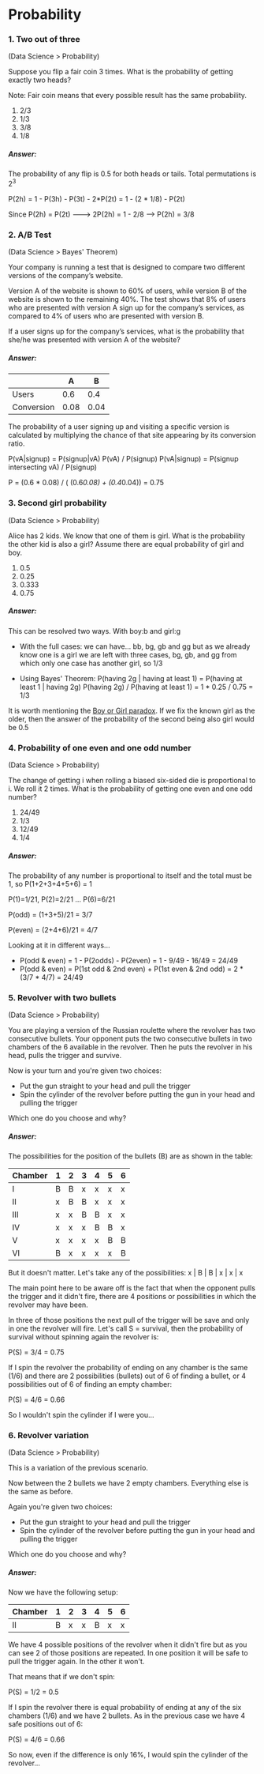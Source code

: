 # Probability

### 1. Two out of three

(Data Science > Probability)

Suppose you flip a fair coin 3 times. What is the probability of getting exactly two heads?

Note: Fair coin means that every possible result has the same probability.

1. 2/3
2. 1/3
3. 3/8
4. 1/8

##### Answer:
The probability of any flip is 0.5 for both heads or tails. Total permutations is 2<sup>3</sup>

P(2h) = 1 - P(3h) - P(3t) - 2*P(2t) = 1 - (2 * 1/8) - P(2t)

Since P(2h) = P(2t) --->  2P(2h) = 1 - 2/8 --> P(2h) = 3/8



### 2. A/B Test

(Data Science > Bayes' Theorem)

Your company is running a test that is designed to compare two different versions of the company’s website.

Version A of the website is shown to 60% of users, while version B of the website is shown to the remaining 40%. 
The test shows that 8% of users who are presented with version A sign up for the company’s services, 
as compared to 4% of users who are presented with version B.

If a user signs up for the company’s services, what is the probability that she/he was presented with version A of the website?

##### Answer:

|   | A  |  B |
|---|---|---|
| Users  | 0.6  | 0.4  |
|  Conversion | 0.08  | 0.04  |

The probability of a user signing up and visiting a specific version is calculated by multiplying the chance of that site appearing by its conversion ratio.

P(vA|signup) = P(signup|vA) P(vA)  /  P(signup)
P(vA|signup) = P(signup intersecting vA) /  P(signup)

P = (0.6 * 0.08) / ( (0.6*0.08) + (0.4*0.04)) = 0.75



### 3. Second girl probability

(Data Science > Probability)

Alice has 2 kids. We know that one of them is girl. What is the probability the other kid is also a girl?
Assume there are equal probability of girl and boy.

1. 0.5
2. 0.25
3. 0.333
4. 0.75

##### Answer:
This can be resolved two ways. With boy:b and girl:g
- With the full cases: we can have... bb, bg, gb and gg but as we already know one is a girl we are left with three cases, bg, gb, and gg from which only one case has another girl, so 1/3

- Using Bayes' Theorem: P(having 2g | having at least 1) = P(having at least 1 | having 2g) P(having 2g) / P(having at least 1) = 1 * 0.25 / 0.75 = 1/3

It is worth mentioning the [Boy or Girl paradox](https://en.wikipedia.org/wiki/Boy_or_Girl_paradox). If we fix the known girl as the older, then the answer of the probability of the second being also girl would be 0.5



### 4. Probability of one even and one odd number

(Data Science > Probability)

The change of getting i when rolling a biased six-sided die is proportional to i. We roll it 2 times.
What is the probability of getting one even and one odd number?

1. 24/49
2. 1/3
3. 12/49
4. 1/4

##### Answer:
The probability of any number is proportional to itself and the total must be 1, so P(1+2+3+4+5+6) = 1

P(1)=1/21, P(2)=2/21 ... P(6)=6/21

P(odd) = (1+3+5)/21 = 3/7

P(even) = (2+4+6)/21 = 4/7

Looking at it in different ways...
- P(odd & even) = 1 - P(2odds) - P(2even) = 1 - 9/49 - 16/49 = 24/49
- P(odd & even) = P(1st odd & 2nd even) + P(1st even & 2nd odd) = 2 * (3/7 * 4/7) = 24/49



### 5. Revolver with two bullets

(Data Science > Probability)

You are playing a version of the Russian roulette where the revolver has two consecutive bullets.
Your opponent puts the two consecutive bullets in two chambers of the 6 available in the revolver.
Then he puts the revolver in his head, pulls the trigger and survive.

Now is your turn and you're given two choices:
- Put the gun straight to your head and pull the trigger
- Spin the cylinder of the revolver before putting the gun in your head and pulling the trigger

Which one do you choose and why? 


##### Answer:

The possibilities for the position of the bullets (B) are as shown in the table:

| Chamber | 1 | 2 | 3 | 4 | 5 | 6 |
|---|---|---|---|---|---|---|
| I | B | B | x | x | x | x |
| II | x | B | B | x | x | x |
| III | x | x | B | B | x | x |
| IV | x | x | x | B | B | x |
| V | x | x | x | x | B | B |
| VI | B | x | x | x | x | B |

But it doesn't matter. Let's take any of the possibilities:  x | B | B | x | x | x

The main point here to be aware off is the fact that when the opponent 
pulls the trigger and it didn't fire, there are 4 positions or possibilities in which the 
revolver may have been.

In three of those positions the next pull of the trigger will be save and only in one 
the revolver will fire. Let's call S = survival, then the probability of survival 
without spinning again the revolver is:

P(S) = 3/4 = 0.75

If I spin the revolver the probability of ending on any chamber is the same (1/6) 
and there are 2 possibilities (bullets) out of 6 of finding a bullet, or 4 possibilities out of 6 of finding an empty chamber:

P(S) = 4/6 = 0.66

So I wouldn't spin the cylinder if I were you...



### 6. Revolver variation

(Data Science > Probability)

This is a variation of the previous scenario.

Now between the 2 bullets we have 2 empty chambers. Everything else is the same as before.

Again you're given two choices:
- Put the gun straight to your head and pull the trigger
- Spin the cylinder of the revolver before putting the gun in your head and pulling the trigger

Which one do you choose and why? 


##### Answer:

Now we have the following setup:  

| Chamber | 1 | 2 | 3 | 4 | 5 | 6 |
|---|---|---|---|---|---|---|
| II | B | x | x | B | x | x |

We have 4 possible positions of the revolver when it didn't fire but as you can see 2 of those positions are repeated. 
In one position it will be safe to pull the trigger again. In the other it won't.

That means that if we don't spin:

P(S) = 1/2 = 0.5

If I spin the revolver there is equal probability of ending at any of the six chambers (1/6) and we have 2 bullets. 
As in the previous case we have 4 safe positions out of 6:

P(S) = 4/6 = 0.66

So now, even if the difference is only 16%, I would spin the cylinder of the revolver...
